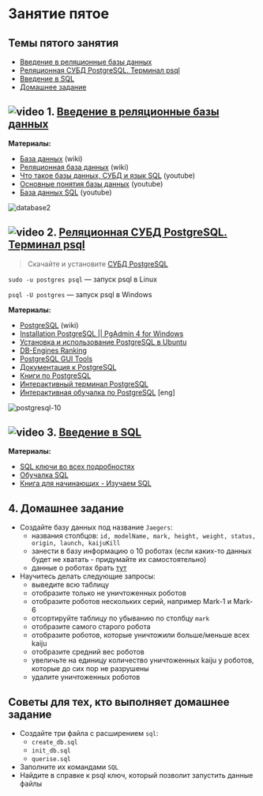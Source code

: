 # Занятие пятое

## Темы пятого занятия
- [Введение в реляционные базы данных](#1)
- [Реляционная СУБД PostgreSQL. Терминал psql](#2)
- [Введение в SQL](#3)
- [Домашнее задание](#4)

## ![video](https://cloud.githubusercontent.com/assets/13649199/13672715/06dbc6ce-e6e7-11e5-81a9-04fbddb9e488.png) <a name="1">1. [Введение в реляционные базы данных](https://drive.google.com/file/d/16JpQcAwKyhFQkh0D6et2RMVXx2fUFBkc/view?usp=sharing)</a>

**Материалы:**
- [База данных](https://ru.wikipedia.org/wiki/База_данных) (wiki)
- [Реляционная база данных](https://ru.wikipedia.org/wiki/Реляционная_база_данных) (wiki)
- [Что такое базы данных, СУБД и язык SQL](https://youtu.be/GbogxIMRy-o) (youtube)
- [Основные понятия базы данных](https://youtu.be/pHjGiwhitwQ) (youtube)
- [База данных SQL](https://youtu.be/kUFDvZVETKM) (youtube)

![database2](https://user-images.githubusercontent.com/29703461/40881632-64b2d3a4-66d4-11e8-842e-366d29c783f2.png)

## ![video](https://cloud.githubusercontent.com/assets/13649199/13672715/06dbc6ce-e6e7-11e5-81a9-04fbddb9e488.png) <a name="2">2. [Реляционная СУБД PostgreSQL. Терминал psql](https://drive.google.com/file/d/1GQulzZEjzfvbOVcK7rXagprbpkMm0rg5/view?usp=sharing)</a>
> Скачайте и установите [СУБД PostgreSQL](https://www.postgresql.org/download)

`sudo -u postgres psql` — запуск psql в Linux

`psql -U postgres` — запуск psql в Windows 

**Материалы:**
- [PostgreSQL](https://ru.wikipedia.org/wiki/PostgreSQL) (wiki)
- [Installation PostgreSQL || PgAdmin 4 for Windows](https://www.youtube.com/watch?v=K7pgooc2JaQ)
- [Установка и использование PostgreSQL в Ubuntu](https://www.8host.com/blog/ustanovka-i-ispolzovanie-postgresql-v-ubuntu-18-04/)
- [DB-Engines Ranking](https://db-engines.com/en/ranking)
- [PostgreSQL GUI Tools](https://wiki.postgresql.org/wiki/Community_Guide_to_PostgreSQL_GUI_Tools)
- [Документация к PostgreSQL](https://postgrespro.ru/docs/postgresql/10/index)
- [Книги по PostgreSQL](https://postgrespro.ru/education/books)
- [Интерактивный терминал PostgreSQL](https://postgrespro.ru/docs/postgresql/10/app-psql)
- [Интерактивная обучалка по PostgreSQL](https://www.pgexercises.com/) [eng]

![postgresql-10](https://user-images.githubusercontent.com/29703461/40881654-c0325af6-66d4-11e8-9a40-b7de3fb24f7b.png)

## ![video](https://cloud.githubusercontent.com/assets/13649199/13672715/06dbc6ce-e6e7-11e5-81a9-04fbddb9e488.png) <a name="3">3. [Введение в SQL](https://drive.google.com/file/d/1NTxcqFXVFgEHcQGNhX8GkchXgdvFs-g3/view?usp=sharing)</a>

**Материалы:**
- [SQL ключи во всех подробностях](https://habr.com/company/oleg-bunin/blog/348172/)
- [Обучалка SQL](http://www.sql-ex.ru/)
- [Книга для начинающих - Изучаем SQL](https://www.ozon.ru/context/detail/id/7246798/)

## <a name="4">4. Домашнее задание</a>
- Создайте базу данных под название `Jaegers`:
  - названия столбцов: `id, modelName, mark, height, weight, status, origin, launch, kaijuKill`
  - занести в базу информацию о 10 роботах (если каких-то данных будет не хватать - придумайте их самостоятельно)
  - данные о роботах брать [тут](http://pacificrim.wikia.com/wiki/Category:Jaegers)
- Научитесь делать следующие запросы:
  - выведите всю таблицу
  - отобразите только не уничтоженных роботов
  - отобразите роботов нескольких серий, например Mark-1 и Mark-6
  - отсортируйте таблицу по убыванию по столбцу `mark`
  - отобразите самого старого робота
  - отобразите роботов, которые уничтожили больше/меньше всех kaiju
  - отобразите средний вес роботов
  - увеличьте на единицу количество уничтоженных kaiju у роботов, которые до сих пор не разрушены
  - удалите уничтоженных роботов

## Советы для тех, кто выполняет домашнее задание
- Создайте три файла с расширением `sql`:
  - `create_db.sql`
  - `init_db.sql`
  - `querise.sql`
- Заполните их командами `SQL`
- Найдите в справке к psql ключ, который позволит запустить данные файлы
